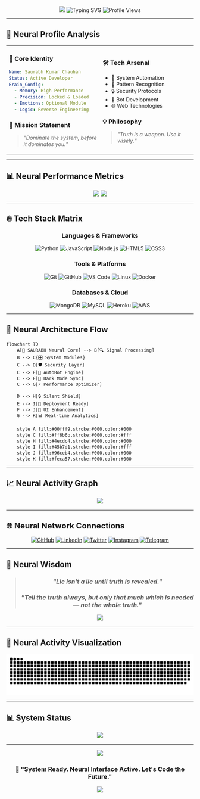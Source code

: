 <div align="center">

<!-- Header with animated banner -->
<img src="https://capsule-render.vercel.app/api?type=waving&color=0:00FFF9,100:000000&height=200&section=header&text=SAURABH%20KUMAR%20CHAUHAN&fontSize=40&fontColor=00FFF9&animation=fadeIn&fontAlignY=35&desc=Neural%20Interface%20Developer&descAlignY=55&descSize=18"/>

<!-- Animated typing effect -->
<img src="https://readme-typing-svg.herokuapp.com?font=Orbitron&size=28&pause=1000&color=00FFF9&center=true&vCenter=true&width=800&lines=Initializing+S.A.U.R.A.B.H+Interface...;Booting+Neural+Matrix...;Memory+Overclocked;All+Modules+Online;System+Visuals+Linked;Ready+for+Deployment" alt="Typing SVG" />

<!-- Profile views counter with style -->
<img src="https://komarev.com/ghpvc/?username=SAURABHKUMARCHAUHAN1203&label=Neural%20Connections&color=00fff9&style=for-the-badge" alt="Profile Views"/>

</div>

---

## 🧬 **Neural Profile Analysis**

<table>
<tr>
<td width="50%">

### 🎯 **Core Identity**
```yaml
Name: Saurabh Kumar Chauhan
Status: Active Developer
Brain_Config: 
  - Memory: High Performance
  - Precision: Locked & Loaded
  - Emotions: Optional Module
  - Logic: Reverse Engineering
```

### 🚀 **Mission Statement**
> *"Dominate the system, before it dominates you."*

</td>
<td width="50%">

### 🛠️ **Tech Arsenal**
- 🔧 System Automation
- 🧠 Pattern Recognition
- 🔒 Security Protocols
- 🤖 Bot Development
- 🌐 Web Technologies

### 💡 **Philosophy**
> *"Truth is a weapon. Use it wisely."*

</td>
</tr>
</table>

---

## 📊 **Neural Performance Metrics**

<div align="center">

<img height="180em" src="https://github-readme-stats.vercel.app/api?username=SAURABHKUMARCHAUHAN1203&show_icons=true&theme=tokyonight&hide_border=true&bg_color=0d1117&title_color=00fff9&icon_color=00fff9&text_color=ffffff"/>
<img height="180em" src="https://github-readme-stats.vercel.app/api/top-langs/?username=SAURABHKUMARCHAUHAN1203&layout=compact&theme=tokyonight&hide_border=true&bg_color=0d1117&title_color=00fff9&text_color=ffffff"/>


</div>

---

## 🔥 **Tech Stack Matrix**

<div align="center">

### **Languages & Frameworks**
![Python](https://img.shields.io/badge/Python-3776AB?style=for-the-badge&logo=python&logoColor=white)
![JavaScript](https://img.shields.io/badge/JavaScript-F7DF1E?style=for-the-badge&logo=javascript&logoColor=black)
![Node.js](https://img.shields.io/badge/Node.js-43853D?style=for-the-badge&logo=node.js&logoColor=white)
![HTML5](https://img.shields.io/badge/HTML5-E34F26?style=for-the-badge&logo=html5&logoColor=white)
![CSS3](https://img.shields.io/badge/CSS3-1572B6?style=for-the-badge&logo=css3&logoColor=white)

### **Tools & Platforms**
![Git](https://img.shields.io/badge/Git-F05032?style=for-the-badge&logo=git&logoColor=white)
![GitHub](https://img.shields.io/badge/GitHub-100000?style=for-the-badge&logo=github&logoColor=white)
![VS Code](https://img.shields.io/badge/VS_Code-007ACC?style=for-the-badge&logo=visual-studio-code&logoColor=white)
![Linux](https://img.shields.io/badge/Linux-FCC624?style=for-the-badge&logo=linux&logoColor=black)
![Docker](https://img.shields.io/badge/Docker-2496ED?style=for-the-badge&logo=docker&logoColor=white)

### **Databases & Cloud**
![MongoDB](https://img.shields.io/badge/MongoDB-4EA94B?style=for-the-badge&logo=mongodb&logoColor=white)
![MySQL](https://img.shields.io/badge/MySQL-00000F?style=for-the-badge&logo=mysql&logoColor=white)
![Heroku](https://img.shields.io/badge/Heroku-430098?style=for-the-badge&logo=heroku&logoColor=white)
![AWS](https://img.shields.io/badge/AWS-232F3E?style=for-the-badge&logo=amazon-aws&logoColor=white)

</div>

---

## 🎯 **Neural Architecture Flow**

```mermaid
flowchart TD
    A[🧠 SAURABH Neural Core] --> B[🔍 Signal Processing]
    B --> C{🎛️ System Modules}
    C --> D[🛡️ Security Layer]
    C --> E[🤖 AutoBot Engine]
    C --> F[🌙 Dark Mode Sync]
    C --> G[⚡ Performance Optimizer]
    
    D --> H[🔒 Silent Shield]
    E --> I[🚀 Deployment Ready]
    F --> J[🎨 UI Enhancement]
    G --> K[📊 Real-time Analytics]
    
    style A fill:#00fff9,stroke:#000,color:#000
    style C fill:#ff6b6b,stroke:#000,color:#fff
    style H fill:#4ecdc4,stroke:#000,color:#000
    style I fill:#45b7d1,stroke:#000,color:#fff
    style J fill:#96ceb4,stroke:#000,color:#000
    style K fill:#feca57,stroke:#000,color:#000
```

---



## 📈 **Neural Activity Graph**

<div align="center">

<!-- Contribution graph -->
<img src="https://github-readme-activity-graph.vercel.app/graph?username=SAURABHKUMARCHAUHAN1203&theme=tokyo-night&bg_color=0d1117&color=00fff9&line=00fff9&point=ffffff&area=true&hide_border=true"/>

</div>

---

## 🌐 **Neural Network Connections**

<div align="center">

[![GitHub](https://img.shields.io/badge/GitHub-100000?style=for-the-badge&logo=github&logoColor=white)](https://github.com/SAURABHKUMARCHAUHAN1203)
[![LinkedIn](https://img.shields.io/badge/LinkedIn-0077B5?style=for-the-badge&logo=linkedin&logoColor=white)](https://linkedin.com/in/saurabh-kumar-chauhan)
[![Twitter](https://img.shields.io/badge/Twitter-1DA1F2?style=for-the-badge&logo=twitter&logoColor=white)](https://twitter.com/saurabh_dev)
[![Instagram](https://img.shields.io/badge/Instagram-E4405F?style=for-the-badge&logo=instagram&logoColor=white)](https://instagram.com/saurabh.dev)
[![Telegram](https://img.shields.io/badge/Telegram-2CA5E0?style=for-the-badge&logo=telegram&logoColor=white)](https://t.me/saurabh_dev)

</div>

---

## 💭 **Neural Wisdom**

<div align="center">

> ### *"Lie isn't a lie until truth is revealed."*
> ### *"Tell the truth always, but only that much which is needed — not the whole truth."*

<img src="https://quotes-github-readme.vercel.app/api?type=horizontal&theme=tokyonight&quote=Code%20is%20poetry%20written%20in%20logic&author=Saurabh%20Kumar%20Chauhan"/>

</div>

---

## 🐍 **Neural Activity Visualization**

<div align="center">

<!-- Snake animation -->
<img src="https://raw.githubusercontent.com/Platane/snk/output/github-contribution-grid-snake-dark.svg" alt="Snake Animation"/>

</div>

---

## 📊 **System Status**

<div align="center">

<!-- Activity Stats -->
<img src="https://github-readme-stats.vercel.app/api/wakatime?username=SAURABHKUMARCHAUHAN1203&theme=tokyonight&hide_border=true&bg_color=0d1117&title_color=00fff9&text_color=ffffff"/>

</div>

---

<div align="center">

<!-- Footer wave -->
<img src="https://capsule-render.vercel.app/api?type=waving&color=0:00FFF9,100:000000&height=140&section=footer&text=Neural%20Interface%20Terminated&fontSize=20&fontColor=00FFF9&animation=fadeIn"/>

### 🚀 **"System Ready. Neural Interface Active. Let's Code the Future."**

[![](https://visitcount.itsvg.in/api?id=SAURABHKUMARCHAUHAN1203&icon=0&color=0)](https://visitcount.itsvg.in)

</div>
